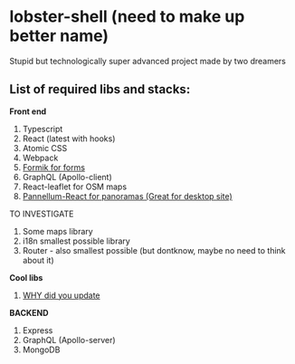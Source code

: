 # lobster-shell (need to make up better name)
Stupid but technologically super advanced project made by two dreamers

## List of required libs and stacks:


**Front end**

1. Typescript
2. React (latest with hooks)
3. Atomic CSS
4. Webpack
5. [Formik for forms](https://github.com/jaredpalmer/formik "formik")
6. GraphQL (Apollo-client)
7. React-leaflet for OSM maps
8. [Pannellum-React for panoramas (Great for desktop site)](https://www.npmjs.com/package/pannellum-react)

TO INVESTIGATE
1. Some maps library
2. i18n smallest possible library
3. Router - also smallest possible (but dontknow, maybe no need to think about it)

**Cool libs**

1. [WHY did you update](https://github.com/maicki/why-did-you-update "why-did-you-update") 

**BACKEND**

1. Express
2. GraphQL (Apollo-server)
3. MongoDB
